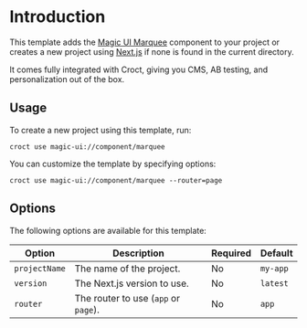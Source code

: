 # Introduction

This template adds the [Magic UI Marquee](https://magicui.design/docs/components/marquee?utm_source=croct) component to your 
project or creates a new project using [Next.js](https://nextjs.org/?utm_source=croct) if none is found in the current directory.

It comes fully integrated with Croct, giving you CMS, AB testing, and personalization out of the box.

## Usage

To create a new project using this template, run:

```croct-cmd
croct use magic-ui://component/marquee
```

You can customize the template by specifying options:

```croct-cmd
croct use magic-ui://component/marquee --router=page
```

## Options

The following options are available for this template:

| Option        | Description                          | Required | Default  |
|---------------|--------------------------------------|----------|----------|
| `projectName` | The name of the project.             | No       | `my-app` |
| `version`     | The Next.js version to use.          | No       | `latest` |
| `router`      | The router to use (`app` or `page`). | No       | `app`    |
